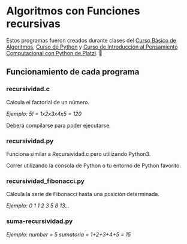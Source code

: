 # Algoritmos con Funciones recursivas 
Estos programas fueron creados durante clases del [Curso Básico de Algoritmos](https://platzi.com/cursos/algoritmos/ "Curso Básico de Algoritmos"), [Curso de Python](https://platzi.com/python "Curso de Python") y [Curso de Introducción al Pensamiento Computacional con Python de Platzi](https://platzi.com/cursos/python-cs/ "Curso de Introducción al Pensamiento Computacional con Python de Platzi").  💚

## Funcionamiento de cada programa
### recursividad.c
Calcula el factorial de un número.

*Ejemplo:
5! = 1x2x3x4x5 = 120*

Deberá compilarse para poder ejecutarse. 

### recursividad.py

Funciona similar a Recursividad.c pero utilizando Python3.

Correr utilizando la consola de Python o tu entorno de Python favorito.

### recursividad_fibonacci.py

Cálcula la serie de Fibonacci hasta una posición determinada.

*Ejemplo:
0 1 1 2 3 5 8 13...*

### suma-recursividad.py

*Ejemplo:
number = 5
sumatoria = 1+2+3+4+5 = 15*
